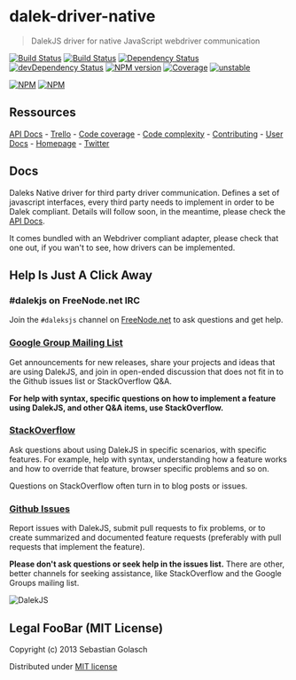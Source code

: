 dalek-driver-native
===================

> DalekJS driver for native JavaScript webdriver communication

[![Build Status](https://travis-ci.org/dalekjs/dalek-driver-native.png)](https://travis-ci.org/dalekjs/dalek-driver-native)
[![Build Status](https://drone.io/github.com/dalekjs/dalek-driver-native/status.png)](https://drone.io/github.com/dalekjs/dalek-driver-native/latest)
[![Dependency Status](https://david-dm.org/dalekjs/dalek-dalek-driver-native.png)](https://david-dm.org/dalekjs/dalek-driver-native)
[![devDependency Status](https://david-dm.org/dalekjs/dalek-driver-native/dev-status.png)](https://david-dm.org/dalekjs/dalek-driver-native#info=devDependencies)
[![NPM version](https://badge.fury.io/js/dalek-driver-native.png)](http://badge.fury.io/js/dalek-driver-native)
[![Coverage](http://dalekjs.com/package/dalek-driver-native/master/coverage/coverage.png)](http://dalekjs.com/package/dalek-driver-native/master/coverage/index.html)
[![unstable](https://rawgithub.com/hughsk/stability-badges/master/dist/unstable.svg)](http://github.com/hughsk/stability-badges)

[![NPM](https://nodei.co/npm/dalek-driver-native.png)](https://nodei.co/npm/dalek-driver-native/)
[![NPM](https://nodei.co/npm-dl/dalek-driver-native.png)](https://nodei.co/npm/dalek-driver-native/)

## Ressources

[API Docs](http://dalekjs.com/package/dalek-driver-native/master/api/index.html) -
[Trello](https://trello.com/b/896PxIhS/dalek-driver-native) -
[Code coverage](http://dalekjs.com/package/dalek-driver-native/master/coverage/index.html) -
[Code complexity](http://dalekjs.com/package/dalek-driver-native/master/complexity/index.html) -
[Contributing](https://github.com/dalekjs/dalek-driver-native/blob/master/CONTRIBUTING.md) -
[User Docs](http://dalekjs.com/docs/drivernative.html) -
[Homepage](http://dalekjs.com) -
[Twitter](http://twitter.com/dalekjs)

## Docs

Daleks Native driver for third party driver communication. Defines a set of javascript interfaces,
every third party needs to implement in order to be Dalek compliant.
Details will follow soon, in the meantime, please check the [API Docs](http://dalekjs.com/package/dalek-driver-native/master/api/index.html).

It comes bundled with an Webdriver compliant adapter, please check that one out, if you wan't to see, how drivers
can be implemented.

## Help Is Just A Click Away

### #dalekjs on FreeNode.net IRC

Join the `#daleksjs` channel on [FreeNode.net](http://freenode.net) to ask questions and get help.

### [Google Group Mailing List](https://groups.google.com/forum/#!forum/dalekjs)

Get announcements for new releases, share your projects and ideas that are
using DalekJS, and join in open-ended discussion that does not fit in
to the Github issues list or StackOverflow Q&A.

**For help with syntax, specific questions on how to implement a feature
using DalekJS, and other Q&A items, use StackOverflow.**

### [StackOverflow](http://stackoverflow.com/questions/tagged/dalekjs)

Ask questions about using DalekJS in specific scenarios, with
specific features. For example, help with syntax, understanding how a feature works and
how to override that feature, browser specific problems and so on.

Questions on StackOverflow often turn in to blog posts or issues.

### [Github Issues](//github.com/dalekjs/dalek-driver-native/issues)

Report issues with DalekJS, submit pull requests to fix problems, or to
create summarized and documented feature requests (preferably with pull
requests that implement the feature).

**Please don't ask questions or seek help in the issues list.** There are
other, better channels for seeking assistance, like StackOverflow and the
Google Groups mailing list.

![DalekJS](https://raw.github.com/dalekjs/dalekjs.com/master/img/logo.jpg)

## Legal FooBar (MIT License)

Copyright (c) 2013 Sebastian Golasch

Distributed under [MIT license](https://github.com/dalekjs/dalek-driver-native/blob/master/LICENSE-MIT)

